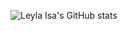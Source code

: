 ![Leyla Isa's GitHub stats](https://github-readme-stats.vercel.app/api?username=leylaisa&show_icons=true&theme=merko)

